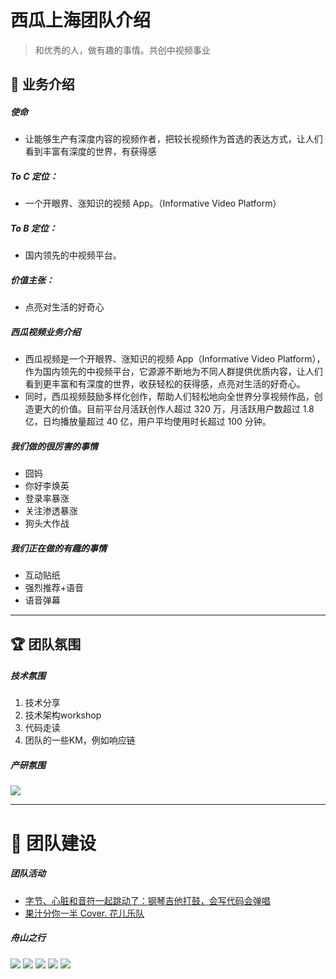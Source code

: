 # 西瓜上海团队介绍
> 和优秀的人，做有趣的事情。共创中视频事业

## 🚀 业务介绍

##### 使命
- 让能够生产有深度内容的视频作者，把较长视频作为首选的表达方式，让人们看到丰富有深度的世界，有获得感

##### To C 定位：

- 一个开眼界、涨知识的视频 App。（Informative Video Platform）

##### To B 定位：
- 国内领先的中视频平台。
##### 价值主张：
- 点亮对生活的好奇心
##### 西瓜视频业务介绍
- 西瓜视频是一个开眼界、涨知识的视频 App（Informative Video Platform），作为国内领先的中视频平台，它源源不断地为不同人群提供优质内容，让人们看到更丰富和有深度的世界，收获轻松的获得感，点亮对生活的好奇心。
- 同时，西瓜视频鼓励多样化创作，帮助人们轻松地向全世界分享视频作品，创造更大的价值。目前平台月活跃创作人超过 320 万，月活跃用户数超过 1.8 亿，日均播放量超过 40 亿，用户平均使用时长超过 100 分钟。

##### 我们做的很厉害的事情
- 囧妈
- 你好李焕英
- 登录率暴涨
- 关注渗透暴涨
- 狗头大作战

##### 我们正在做的有趣的事情
- 互动贴纸
- 强烈推荐+语音
- 语音弹幕

---

## 🏆 团队氛围

##### 技术氛围
1. 技术分享
2. 技术架构workshop
3. 代码走读 
4. 团队的一些KM，例如响应链

##### 产研氛围
![](./image_flag.png)

---

# 🎸 团队建设

##### 团队活动

- [字节、心脏和音符一起跳动了：钢琴吉他打鼓，会写代码会弹唱](https://www.ixigua.com/6923822435963929103?utm_source=iframe_share)
- [果汁分你一半 Cover. 花儿乐队](https://www.ixigua.com/6845260249566282253?utm_source=iframe_share)

##### 舟山之行

![](./zhoushan/1.png)
![](./zhoushan/2.png)
![](./zhoushan/3.png)
![](./zhoushan/4.png)
![](./zhoushan/5.png)
